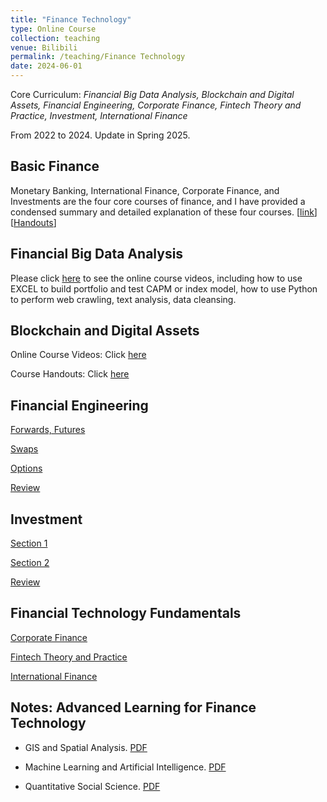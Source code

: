 ```yaml
---
title: "Finance Technology"
type: Online Course
collection: teaching
venue: Bilibili
permalink: /teaching/Finance Technology
date: 2024-06-01
---
```


Core Curriculum: *Financial Big Data Analysis, Blockchain and Digital Assets, Financial Engineering, Corporate Finance, Fintech Theory and Practice, Investment, International Finance*

From 2022 to 2024. Update in Spring 2025.

Basic Finance 
---

Monetary Banking, International Finance, Corporate Finance, and Investments are the four core courses of finance, and I have provided a condensed summary and detailed explanation of these four courses. [[link](https://www.bilibili.com/video/BV1UJHke1EcU/?share_source=copy_web&vd_source=e8fa1855f6f86b783664c47a8acea625)] [[Handouts](https://mailbnueducn-my.sharepoint.com/:b:/g/personal/sjs_mail_bnu_edu_cn/Eae2msAbo3lIuiZKVO6b_zABkGUrpp25_pkKP-dNWD0WUw?e=PIKXNe)]

Financial Big Data Analysis
---

Please click [here](https://www.bilibili.com/video/BV1uT421S7UA/) to see the online course videos, including how to use EXCEL to build portfolio and test CAPM or index model, how to use Python to perform web crawling, text analysis, data cleansing.

Blockchain and Digital Assets
---
Online Course Videos: Click [here](https://www.bilibili.com/video/BV16r421u7PG/)

Course Handouts: Click [here]({{site.url}}/file/Handout_of_Block_Chain.pdf)

Financial Engineering
---
[Forwards, Futures](https://www.bilibili.com/video/BV1i8411v7jP/)

[Swaps](https://www.bilibili.com/video/BV1HQ4y1g7YH/)

[Options](https://www.bilibili.com/video/BV1vN411L78h/)

[Review](https://www.bilibili.com/video/BV1yQ4y1u78P/)

Investment
---
[Section 1](https://www.bilibili.com/video/BV1Ng4y197zk/)

[Section 2](https://www.bilibili.com/video/BV1xa4y1r71Y/)

[Review](https://www.bilibili.com/video/BV1pC4y1T75V/)

Financial Technology Fundamentals 
---
[Corporate Finance](https://www.bilibili.com/video/BV1XN411C75G/)

[Fintech Theory and Practice](https://www.bilibili.com/video/BV1Po4y1W7W3/)

[International Finance](https://www.bilibili.com/video/BV12P411D7wK/)


Notes: Advanced Learning for Finance Technology
---

- GIS and Spatial Analysis. [PDF](https://hkustgz-my.sharepoint.com/:b:/g/personal/shengjiesong_hkust-gz_edu_cn/EVK2IgyPmUlGlLCfZoaB2fwBV26omlKCkoHE9bsh82q5oA?e=8ChoAi)

- Machine Learning and Artificial Intelligence. [PDF](https://hkustgz-my.sharepoint.com/:b:/g/personal/shengjiesong_hkust-gz_edu_cn/EVgNZ9ZqeOVNt9a0R7KhXpkBx1UWj-H82Dv55IMfEPhuKg?e=85Ga8w)
  
- Quantitative Social Science. [PDF](https://mailbnueducn-my.sharepoint.com/:b:/g/personal/sjs_mail_bnu_edu_cn/EX5j22UFhLFHsv1bgh7YurQB-FQMDN_2UDvLvKNAR4ZSHg?e=yeOt1g)



